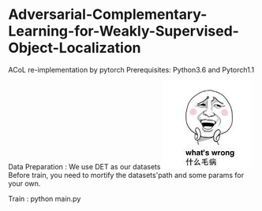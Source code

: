 # Adversarial-Complementary-Learning-for-Weakly-Supervised-Object-Localization
ACoL re-implementation by pytorch
Prerequisites:  Python3.6  and   Pytorch1.1
  
Data Preparation
: We use DET as our datasets
![image](https://github.com/AngelSXD/sxd_first_repository/blob/master/images/20160615165142.png)
Before train, you need to mortify the datasets'path and some params for your own.

Train
: python main.py
   

